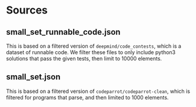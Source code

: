 
# Sources

## small_set_runnable_code.json

This is based on a filtered version of `deepmind/code_contests`, which is a dataset of runnable code. We filter
these files to only include python3 solutions that pass the given tests, then limit to 10000 elements.

## small_set.json

This is based on a filtered version of `codeparrot/codeparrot-clean`, which is filtered for programs that parse, and
then limited to 1000 elements.